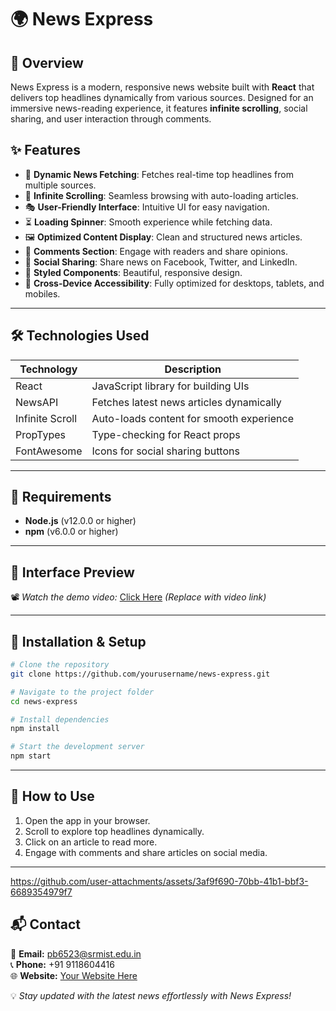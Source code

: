 # 🌍 News Express

## 🚀 Overview
News Express is a modern, responsive news website built with **React** that delivers top headlines dynamically from various sources. Designed for an immersive news-reading experience, it features **infinite scrolling**, social sharing, and user interaction through comments.

## ✨ Features
- 📰 **Dynamic News Fetching**: Fetches real-time top headlines from multiple sources.
- 🔄 **Infinite Scrolling**: Seamless browsing with auto-loading articles.
- 🎭 **User-Friendly Interface**: Intuitive UI for easy navigation.
- ⏳ **Loading Spinner**: Smooth experience while fetching data.
- 🖼 **Optimized Content Display**: Clean and structured news articles.
- 💬 **Comments Section**: Engage with readers and share opinions.
- 📣 **Social Sharing**: Share news on Facebook, Twitter, and LinkedIn.
- 🎨 **Styled Components**: Beautiful, responsive design.
- 📱 **Cross-Device Accessibility**: Fully optimized for desktops, tablets, and mobiles.

---

## 🛠 Technologies Used
| Technology    | Description                                      |
|--------------|------------------------------------------------|
| React        | JavaScript library for building UIs           |
| NewsAPI      | Fetches latest news articles dynamically      |
| Infinite Scroll | Auto-loads content for smooth experience |
| PropTypes    | Type-checking for React props                 |
| FontAwesome  | Icons for social sharing buttons              |

---

## 🔧 Requirements
- **Node.js** (v12.0.0 or higher)
- **npm** (v6.0.0 or higher)

---

## 🎥 Interface Preview
📽️ *Watch the demo video:* [Click Here](#) _(Replace with video link)_

---

## 📌 Installation & Setup
```bash
# Clone the repository
git clone https://github.com/yourusername/news-express.git

# Navigate to the project folder
cd news-express

# Install dependencies
npm install

# Start the development server
npm start
```

---

## 🎯 How to Use
1. Open the app in your browser.
2. Scroll to explore top headlines dynamically.
3. Click on an article to read more.
4. Engage with comments and share articles on social media.

---




https://github.com/user-attachments/assets/3af9f690-70bb-41b1-bbf3-6689354979f7

## 📬 Contact
📧 **Email:** pb6523@srmist.edu.in  
📞 **Phone:** +91 9118604416  
🌐 **Website:** [Your Website Here](#)  

💡 *Stay updated with the latest news effortlessly with News Express!*



